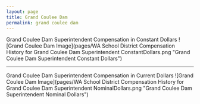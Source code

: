 ```yaml
---
layout: page
title: Grand Coulee Dam
permalink: grand coulee dam
---
```



Grand Coulee Dam Superintendent Compensation in Constant Dollars
![Grand Coulee Dam Image](pages/WA School District Compensation History for Grand Coulee Dam Superintendent ConstantDollars.png "Grand Coulee Dam Superintendent Constant Dollars")
___

Grand Coulee Dam Superintendent Compensation in Current Dollars
![Grand Coulee Dam Image](pages/WA School District Compensation History for Grand Coulee Dam Superintendent NominalDollars.png "Grand Coulee Dam Superintendent Nominal Dollars")